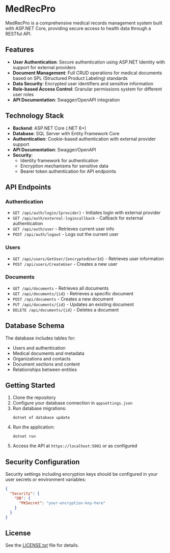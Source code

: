 # MedRecPro

MedRecPro is a comprehensive medical records management system built with ASP.NET Core, providing secure access to health data through a RESTful API.

## Features

- **User Authentication**: Secure authentication using ASP.NET Identity with support for external providers
- **Document Management**: Full CRUD operations for medical documents based on SPL (Structured Product Labeling) standards
- **Data Security**: Encrypted user identifiers and sensitive information
- **Role-based Access Control**: Granular permissions system for different user roles
- **API Documentation**: Swagger/OpenAPI integration

## Technology Stack

- **Backend**: ASP.NET Core (.NET 6+)
- **Database**: SQL Server with Entity Framework Core
- **Authentication**: Cookie-based authentication with external provider support
- **API Documentation**: Swagger/OpenAPI
- **Security**: 
  - Identity framework for authentication
  - Encryption mechanisms for sensitive data
  - Bearer token authentication for API endpoints

## API Endpoints

### Authentication
- `GET /api/auth/login/{provider}` - Initiates login with external provider
- `GET /api/auth/external-logincallback` - Callback for external authentication
- `GET /api/auth/user` - Retrieves current user info
- `POST /api/auth/logout` - Logs out the current user

### Users
- `GET /api/users/GetUser/{encryptedUserId}` - Retrieves user information
- `POST /api/users/CreateUser` - Creates a new user

### Documents
- `GET /api/documents` - Retrieves all documents
- `GET /api/documents/{id}` - Retrieves a specific document
- `POST /api/documents` - Creates a new document
- `PUT /api/documents/{id}` - Updates an existing document
- `DELETE /api/documents/{id}` - Deletes a document

## Database Schema

The database includes tables for:

- Users and authentication
- Medical documents and metadata
- Organizations and contacts
- Document sections and content
- Relationships between entities

## Getting Started

1. Clone the repository
2. Configure your database connection in `appsettings.json`
3. Run database migrations:
   ```
   dotnet ef database update
   ```
4. Run the application:
   ```
   dotnet run
   ```
5. Access the API at `https://localhost:5001` or as configured

## Security Configuration

Security settings including encryption keys should be configured in your user secrets or environment variables:

```json
{
  "Security": {
    "DB": {
      "PKSecret": "your-encryption-key-here"
    }
  }
}
```

## License

See the [LICENSE.txt](LICENSE.txt) file for details.